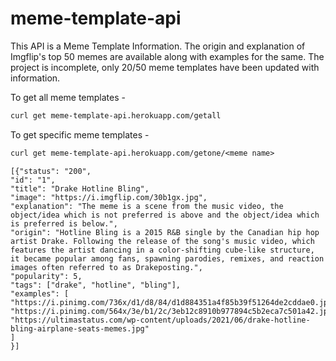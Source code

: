 # meme-template-api
This API is a Meme Template Information. The origin and explanation of Imgflip's top 50 memes are available along with examples for the same. The project is incomplete, only 20/50 meme templates have been updated with information.

To get all meme templates -
```txt
curl get meme-template-api.herokuapp.com/getall
```

To get specific meme templates -
```txt
curl get meme-template-api.herokuapp.com/getone/<meme name>
```

```jsonc
[{"status": "200",
"id": "1",
"title": "Drake Hotline Bling",
"image": "https://i.imgflip.com/30b1gx.jpg",
"explanation": "The meme is a scene from the music video, the object/idea which is not preferred is above and the object/idea which is preferred is below.",
"origin": "Hotline Bling is a 2015 R&B single by the Canadian hip hop artist Drake. Following the release of the song's music video, which features the artist dancing in a color-shifting cube-like structure, it became popular among fans, spawning parodies, remixes, and reaction images often referred to as Drakeposting.",
"popularity": 5,
"tags": ["drake", "hotline", "bling"],
"examples": [
"https://i.pinimg.com/736x/d1/d8/84/d1d884351a4f85b39f51264de2cddae0.jpg",
"https://i.pinimg.com/564x/3e/b1/2c/3eb12c8910b977894c5b2eca7c501a42.jpg",
"https://ultimastatus.com/wp-content/uploads/2021/06/drake-hotline-bling-airplane-seats-memes.jpg"
]
}]
```
